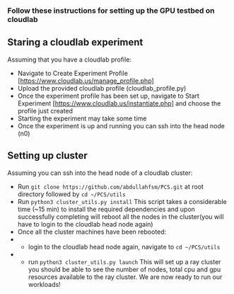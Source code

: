 ### Follow these instructions for setting up the GPU testbed on cloudlab


## Staring a cloudlab experiment
Assuming that you have a cloudlab profile:
* Navigate to Create Experiment Profile [https://www.cloudlab.us/manage_profile.php]
* Upload the provided cloudlab profile (cloudlab_profile.py)
* Once the experiment profile has been set up, navigate to Start Experiment [https://www.cloudlab.us/instantiate.php] and choose the profile just created
* Starting the experiment may take some time
* Once the experiment is up and running you can ssh into the head node (n0)


## Setting up cluster
Assuming you can ssh into the head node of a cloudlab cluster:
* Run `git clone https://github.com/abdullahfsm/PCS.git` at root directory followed by `cd ~/PCS/utils`
* Run `python3 cluster_utils.py install` This script takes a considerable time (~15 min) to install the required dependencies and upon successfully completing will reboot all the nodes in the cluster(you will have to login to the cloudlab head node again)
* Once all the cluster machines have been rebooted:
* * login to the cloudlab head node again, navigate to `cd ~/PCS/utils`
* * run `python3 cluster_utils.py launch` This will set up a ray cluster you should be able to see the number of nodes, total cpu and gpu resources available to the ray cluster. We are now ready to run our workloads!